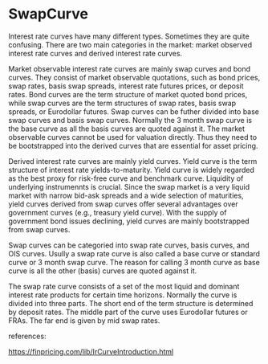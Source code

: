 # SwapCurve

Interest rate curves have many different types. Sometimes they are quite confusing. There are two main categories in the market: market observed interest rate curves and derived interest rate curves.

Market observable interest rate curves are mainly swap curves and bond curves. They consist of market observable quotations, such as bond prices, swap rates, basis swap spreads, interest rate futures prices, or deposit rates. Bond curves are the term structure of market quoted bond prices, while swap curves are the term structures of swap rates, basis swap spreads, or Eurodollar futures. Swap curves can be futher divided into base swap curves and basis swap curves. Normally the 3 month swap curve is the base curve as all the basis curves are quoted against it. The market observable curves cannot be used for valuation directly. Thus they need to be bootstrapped into the derived curves that are essential for asset pricing.

Derived interest rate curves are mainly yield curves. Yield curve is the term structure of interest rate yields-to-maturity. Yield curve is widely regarded as the best proxy for risk-free curve and benchmark curve. Liquidity of underlying instrumennts is crucial. Since the swap market is a very liquid market with narrow bid-ask spreads and a wide selection of maturities, yield curves derived from swap curves offer several advantages over government curves (e.g., treasury yield curve). With the supply of government bond issues declining, yield curves are mainly bootstrapped from swap curves.

Swap curves can be categoried into swap rate curves, basis curves, and OIS curves. Usully a swap rate curve is also called a base curve or standard curve or 3 month swap curve. The reason for calling 3 month curve as base curve is all the other (basis) curves are quoted against it.

The swap rate curve consists of a set of the most liquid and dominant interest rate products for certain time horizons. Normally the curve is divided into three parts. The short end of the term structure is determined by deposit rates. The middle part of the curve uses Eurodollar futures or FRAs. The far end is given by mid swap rates.

references:

https://finpricing.com/lib/IrCurveIntroduction.html

